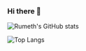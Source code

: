 ### Hi there 👋

![Rumeth's GitHub stats](https://github-readme-stats.vercel.app/api?username=RumethSandinu&show_icons=true&theme=transparent)

![Top Langs](https://github-readme-stats.vercel.app/api/top-langs/?username=RumethSandinu&layout=compact&theme=transparent)
<!--
**RumethSandinu/RumethSandinu** is a ✨ _special_ ✨ repository because its `README.md` (this file) appears on your GitHub profile.

Here are some ideas to get you started:

- 🔭 I’m currently working on ...
- 🌱 I’m currently learning ...
- 👯 I’m looking to collaborate on ...
- 🤔 I’m looking for help with ...
- 💬 Ask me about ...
- 📫 How to reach me: ...
- 😄 Pronouns: ...
- ⚡ Fun fact: ...
-->
